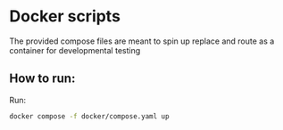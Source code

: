 # Docker scripts

The provided compose files are meant to spin up replace and route as a container for developmental testing

## How to run:

Run:

```sh
docker compose -f docker/compose.yaml up
```
